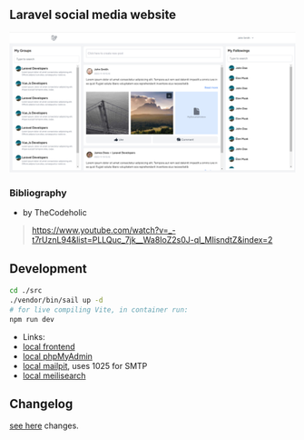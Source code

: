 ## Laravel social media website

<img src="./screenshots/status-2024-02-25-2330.png"/>

### Bibliography
- by TheCodeholic

> https://www.youtube.com/watch?v=_-t7rUznL94&list=PLLQuc_7jk__Wa8IoZ2s0J-ql_MIisndtZ&index=2

## Development
```bash
cd ./src
./vendor/bin/sail up -d
# for live compiling Vite, in container run:
npm run dev
```

- Links:
- [local frontend](http://localhost)
- [local phpMyAdmin](http://localhost/tools/phpMyAdmin/index.php)
- [local mailpit](http://localhost:8025/), uses 1025 for SMTP
- [local meilisearch](http://localhost:7700/)

## Changelog

[see here](./CHANGELOG.md) changes.

<br/>
